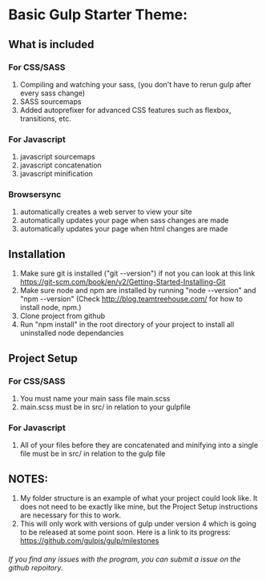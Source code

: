 # Basic Gulp Starter Theme:
## What is included
### For CSS/SASS
 1. Compiling and watching your sass, (you don't have to rerun gulp after every sass change)
 2. SASS sourcemaps
 3. Added autoprefixer for advanced CSS features such as flexbox, transitions, etc.

### For Javascript
1. javascript sourcemaps
2. javascript concatenation
3. javascript minification

### Browsersync
1. automatically creates a web server to view your site
2. automatically updates your page when sass changes are made
3. automatically updates your page when html changes are made

## Installation
1. Make sure git is installed ("git --version") if not you can look at this link https://git-scm.com/book/en/v2/Getting-Started-Installing-Git
1. Make sure node and npm are installed by running "node --version" and "npm --version"
(Check http://blog.teamtreehouse.com/ for how to install node, npm.)
1. Clone project from github
2. Run "npm install" in the root directory of your project to install all uninstalled node dependancies

## Project Setup
### For CSS/SASS
1. You must name your main sass file main.scss
2. main.scss must be in src/ in relation to your gulpfile

### For Javascript
1. All of your files before they are concatenated and minifying into a single file must be in src/ in relation to the gulp file

## NOTES:
1. My folder structure is an example of what your project could look like. It does not need  to be exactly like mine, but the Project Setup instructions are necessary for this to work.
2. This will only work with versions of gulp under version 4 which is going to be released at some point soon. Here is a link to its progress: https://github.com/gulpjs/gulp/milestones

###### If you find any issues with the program, you can submit a issue on the github repoitory.

